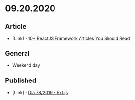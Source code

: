 # 09.20.2020

## Article

- \[Link\] - [10+ ReactJS Framework Articles You Should Read](https://www.creative-tim.com/blog/tutorial/reactjs-framework-articles-you-should-read/)

## General

- Weekend day

## Published

- \[Link\] - [Dia 78/2019 - Ext.js](https://nerdcalistenico.com.br/hemersonvianna/artigos/daysofcode/2019/dia-78-ext-js/)
